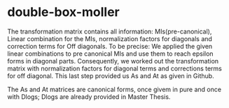 # double-box-moller

The transformation matrix contains all information: MIs(pre-canonical), Linear combination for the MIs, normalization factors for diagonals and correction terms for Off diagonals. To be precise:
We applied the given linear combinations to pre canonical MIs and use them to reach epsilon forms in diagonal parts. Consequently, we worked out the transformation matrix with normalization factors for diagonal terms and corrections terms for off diagonal. This last step provided us As and At as given in Github.

The As and At matrices are canonical forms, once givem in pure and once with Dlogs; Dlogs are already provided in Master Thesis.

